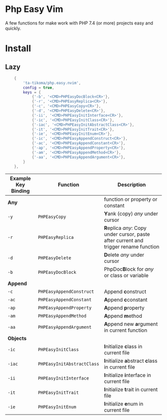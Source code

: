 # Php Easy Vim

A few functions for make work with PHP 7.4 (or more) projects easy and quickly.

# Install

## Lazy
```lua
    {
        'ta-tikoma/php.easy.nvim',
        config = true,
        keys = {
            {'-b', '<CMD>PHPEasyDocBlock<CR>'},
            {'-r', '<CMD>PHPEasyReplica<CR>'},
            {'-c', '<CMD>PHPEasyCopy<CR>'},
            {'-d', '<CMD>PHPEasyDelete<CR>'},
            {'-ii', '<CMD>PHPEasyInitInterface<CR>'},
            {'-ic', '<CMD>PHPEasyInitClass<CR>'},
            {'-iac', '<CMD>PHPEasyInitAbstractClass<CR>'},
            {'-it', '<CMD>PHPEasyInitTrait<CR>'},
            {'-ie', '<CMD>PHPEasyInitEnum<CR>'},
            {'-ic', '<CMD>PHPEasyAppendConstruct<CR>'},
            {'-ac', '<CMD>PHPEasyAppendConstant<CR>'},
            {'-ap', '<CMD>PHPEasyAppendProperty<CR>'},
            {'-am', '<CMD>PHPEasyAppendMethod<CR>'},
            {'-aa', '<CMD>PHPEasyAppendArgument<CR>'},
        }
    },
```

| Example Key Binding | Function  | Description |
| --- | --- | --- |
| **Any**        |                            | function or property or constant |
| `-y`           | `PHPEasyCopy`              | **Y**ank (copy) *any* under cursor |
| `-r`           | `PHPEasyReplica`           | **R**eplica *any*: Copy under cursor, paste after current and trigger rename function |
| `-d`           | `PHPEasyDelete`            | **D**elete *any* under cursor |
| `-b`           | `PHPEasyDocBlock`          | PhpDoc**B**lock for *any* or class or variable |
| **Append**     |                                                | |
| `-c`           | `PHPEasyAppendConstruct`   | Append **c**onstruct |
| `-ac`          | `PHPEasyAppendConstant`    | **A**ppend **c**constant |
| `-ap`          | `PHPEasyAppendProperty`    | **A**ppend **p**roperty |
| `-am`          | `PHPEasyAppendMethod`      | **A**ppend **m**ethod |
| `-aa`          | `PHPEasyAppendArgument`    | **A**ppend new **a**rgument in current function |
| **Objects**    |||
| `-ic`          | `PHPEasyInitClass`         | **I**nitialize **c**lass in current file |
| `-iac`         | `PHPEasyInitAbstractClass` | **I**nitialize **a**bstract **c**lass in current file |
| `-ii`          | `PHPEasyInitInterface`     | **I**nitialize **i**nterface in current file |
| `-it`          | `PHPEasyInitTrait`         | **I**nitialize **t**rait in current file |
| `-ie`          | `PHPEasyInitEnum`          | **I**nitialize **e**num in current file |

